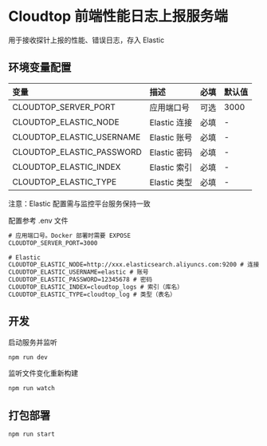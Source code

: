 # Cloudtop 前端性能日志上报服务端

用于接收探针上报的性能、错误日志，存入 Elastic

## 环境变量配置

| 变量                      | 描述         | 必填 | 默认值 |
| :------------------------ | :----------- | :--- | :----- |
| CLOUDTOP_SERVER_PORT      | 应用端口号   | 可选 | 3000   |
| CLOUDTOP_ELASTIC_NODE     | Elastic 连接 | 必填 | -      |
| CLOUDTOP_ELASTIC_USERNAME | Elastic 账号 | 必填 | -      |
| CLOUDTOP_ELASTIC_PASSWORD | Elastic 密码 | 必填 | -      |
| CLOUDTOP_ELASTIC_INDEX    | Elastic 索引 | 必填 | -      |
| CLOUDTOP_ELASTIC_TYPE     | Elastic 类型 | 必填 | -      |

注意：Elastic 配置需与监控平台服务保持一致

配置参考 .env 文件

```txt
# 应用端口号。Docker 部署时需要 EXPOSE
CLOUDTOP_SERVER_PORT=3000

# Elastic
CLOUDTOP_ELASTIC_NODE=http://xxx.elasticsearch.aliyuncs.com:9200 # 连接（域名+端口号）
CLOUDTOP_ELASTIC_USERNAME=elastic # 账号
CLOUDTOP_ELASTIC_PASSWORD=12345678 # 密码
CLOUDTOP_ELASTIC_INDEX=cloudtop_logs # 索引（库名）
CLOUDTOP_ELASTIC_TYPE=cloudtop_log # 类型（表名）
```

## 开发

启动服务并监听

```bash
npm run dev
```

监听文件变化重新构建

```bash
npm run watch
```

## 打包部署

```bash
npm run start
```
